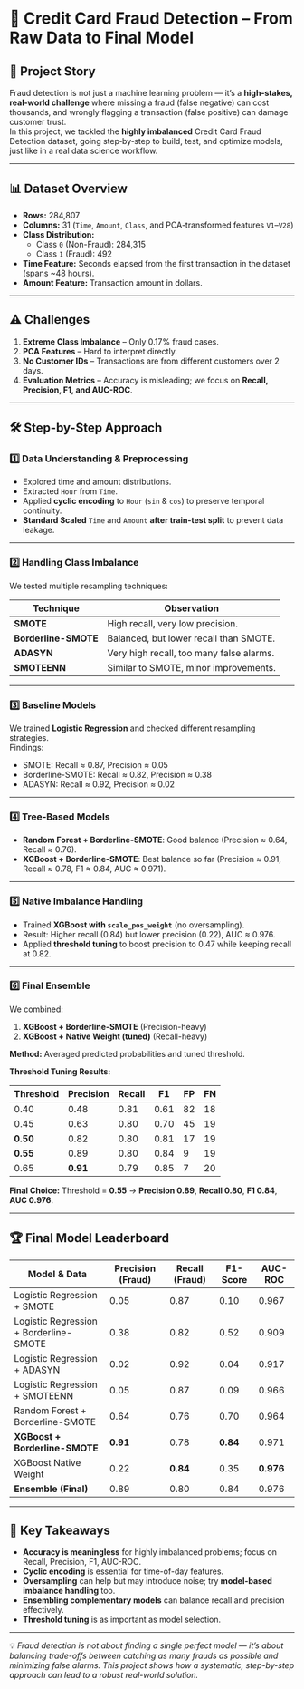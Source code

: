 # 🚀 Credit Card Fraud Detection – From Raw Data to Final Model

## 📖 Project Story

Fraud detection is not just a machine learning problem — it’s a **high‑stakes, real‑world challenge** where missing a fraud (false negative) can cost thousands, and wrongly flagging a transaction (false positive) can damage customer trust.  
In this project, we tackled the **highly imbalanced** Credit Card Fraud Detection dataset, going step‑by‑step to build, test, and optimize models, just like in a real data science workflow.

---

## 📊 Dataset Overview

- **Rows:** 284,807  
- **Columns:** 31 (`Time`, `Amount`, `Class`, and PCA-transformed features `V1`–`V28`)  
- **Class Distribution:**  
  - Class `0` (Non-Fraud): 284,315  
  - Class `1` (Fraud): 492  
- **Time Feature:** Seconds elapsed from the first transaction in the dataset (spans ~48 hours).  
- **Amount Feature:** Transaction amount in dollars.

---

## ⚠️ Challenges

1. **Extreme Class Imbalance** – Only 0.17% fraud cases.
2. **PCA Features** – Hard to interpret directly.
3. **No Customer IDs** – Transactions are from different customers over 2 days.
4. **Evaluation Metrics** – Accuracy is misleading; we focus on **Recall, Precision, F1, and AUC-ROC**.

---

## 🛠 Step-by-Step Approach

### **1️⃣ Data Understanding & Preprocessing**
- Explored time and amount distributions.
- Extracted `Hour` from `Time`.
- Applied **cyclic encoding** to `Hour` (`sin` & `cos`) to preserve temporal continuity.
- **Standard Scaled** `Time` and `Amount` **after train-test split** to prevent data leakage.

---

### **2️⃣ Handling Class Imbalance**
We tested multiple resampling techniques:

| Technique            | Observation                              |
|----------------------|------------------------------------------|
| **SMOTE**            | High recall, very low precision.         |
| **Borderline-SMOTE** | Balanced, but lower recall than SMOTE.   |
| **ADASYN**           | Very high recall, too many false alarms. |
| **SMOTEENN**         | Similar to SMOTE, minor improvements.    |

---

### **3️⃣ Baseline Models**
We trained **Logistic Regression** and checked different resampling strategies.  
Findings:
- SMOTE: Recall ≈ 0.87, Precision ≈ 0.05
- Borderline-SMOTE: Recall ≈ 0.82, Precision ≈ 0.38
- ADASYN: Recall ≈ 0.92, Precision ≈ 0.02

---

### **4️⃣ Tree-Based Models**
- **Random Forest + Borderline-SMOTE**: Good balance (Precision ≈ 0.64, Recall ≈ 0.76).
- **XGBoost + Borderline-SMOTE**: Best balance so far (Precision ≈ 0.91, Recall ≈ 0.78, F1 ≈ 0.84, AUC ≈ 0.971).

---

### **5️⃣ Native Imbalance Handling**
- Trained **XGBoost with `scale_pos_weight`** (no oversampling).
- Result: Higher recall (0.84) but lower precision (0.22), AUC ≈ 0.976.
- Applied **threshold tuning** to boost precision to 0.47 while keeping recall at 0.82.

---

### **6️⃣ Final Ensemble**
We combined:
1. **XGBoost + Borderline-SMOTE** (Precision-heavy)
2. **XGBoost + Native Weight (tuned)** (Recall-heavy)

**Method:** Averaged predicted probabilities and tuned threshold.

**Threshold Tuning Results:**

| Threshold | Precision | Recall | F1   | FP  | FN  |
|-----------|-----------|--------|------|-----|-----|
| 0.40      | 0.48      | 0.81   | 0.61 | 82  | 18  |
| 0.45      | 0.63      | 0.80   | 0.70 | 45  | 19  |
| **0.50**  | 0.82      | 0.80   | 0.81 | 17  | 19  |
| **0.55**  | 0.89      | 0.80   | 0.84 | 9   | 19  |
| 0.65      | **0.91**  | 0.79   | 0.85 | 7   | 20  |

**Final Choice:** Threshold = **0.55** → **Precision 0.89**, **Recall 0.80**, **F1 0.84**, **AUC 0.976**.

---

## 🏆 Final Model Leaderboard

| Model & Data                               | Precision (Fraud) | Recall (Fraud) | F1-Score | AUC-ROC |
|--------------------------------------------|-------------------|----------------|----------|---------|
| Logistic Regression + SMOTE                | 0.05              | 0.87           | 0.10     | 0.967   |
| Logistic Regression + Borderline-SMOTE     | 0.38              | 0.82           | 0.52     | 0.909   |
| Logistic Regression + ADASYN               | 0.02              | 0.92           | 0.04     | 0.917   |
| Logistic Regression + SMOTEENN              | 0.05              | 0.87           | 0.09     | 0.966   |
| Random Forest + Borderline-SMOTE           | 0.64              | 0.76           | 0.70     | 0.964   |
| **XGBoost + Borderline-SMOTE**              | **0.91**          | 0.78           | **0.84** | 0.971   |
| XGBoost Native Weight                      | 0.22              | **0.84**       | 0.35     | **0.976** |
| **Ensemble (Final)**                        | 0.89              | 0.80           | 0.84     | 0.976   |


---

## 📌 Key Takeaways
- **Accuracy is meaningless** for highly imbalanced problems; focus on Recall, Precision, F1, AUC-ROC.
- **Cyclic encoding** is essential for time-of-day features.
- **Oversampling** can help but may introduce noise; try **model-based imbalance handling** too.
- **Ensembling complementary models** can balance recall and precision effectively.
- **Threshold tuning** is as important as model selection.

---

💡 *Fraud detection is not about finding a single perfect model — it’s about balancing trade-offs between catching as many frauds as possible and minimizing false alarms. This project shows how a systematic, step-by-step approach can lead to a robust real-world solution.*
